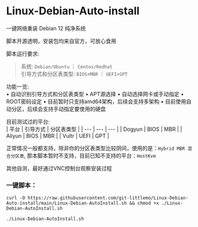 # Linux-Debian-Auto-install  

一键网络重装 Debian 12 纯净系统  

脚本开源透明，安装包均来自官方，可放心食用

脚本运行要求:   
> 系统: `Debian/Ubuntu` ｜ `Centos/Redhat`  
> 引导方式和分区表类型: `BIOS+MBR` ｜ `UEFI+GPT`  

功能一览:  
• 自动识别引导方式和分区表类型
• APT源选择
• 自动选择网卡或手动指定
• ROOT密码设定
• 目前暂时只支持amd64架构，后续会支持多架构
• 目前使用自动分区，后续会支持手动指定要使用的硬盘

目前测试过的平台:  
| 平台 | 引导方式 | 分区表类型 |
| --- | --- | --- |
| Dogyun | BIOS | MBR |
| Aliyun | BIOS | MBR |
| Vultr  | UEFI | GPT |

正常情况一般都支持，除非你的分区表类型比较阴间，使用的是：`Hybrid MBR 混合分区表`, 那本脚本暂时不支持，目前已知不支持的平台：`HostKvm`

其他自测，最好通过VNC控制台观察安装过程

### 一键脚本：
```shell
curl -O https://raw.githubusercontent.com/git-littlemo/Linux-Debian-Auto-install/main/Linux-Debian-AutoInstall.sh && chmod +x ./Linux-Debian-AutoInstall.sh

./Linux-Debian-AutoInstall.sh
```

